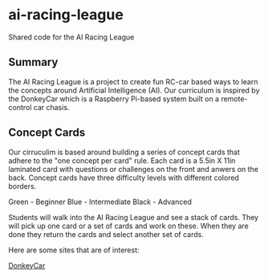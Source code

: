# ai-racing-league
Shared code for the AI Racing League

## Summary
The AI Racing League is a project to create fun RC-car based ways to learn the concepts around Artificial Intelligence (AI).  Our curriculum is inspired by the DonkeyCar which is a Raspberry Pi-based system built on a remote-control car chasis.  

## Concept Cards
Our cirruculim is based around building a series of concept cards that adhere to the "one concept per card" rule.  Each card is a 5.5in X 11in laminated card with questions or challenges on the front and anwers on the back.  Concept cards have three difficulty levels with different colored borders.

Green - Beginner
Blue - Intermediate
Black - Advanced

Students will walk into the AI Racing League and see a stack of cards.  They will pick up one card or a set of cards and work on these.  When they are done they return the cards and select another set of cards.

Here are some sites that are of interest:

[DonkeyCar](http://donkeycar.com)

